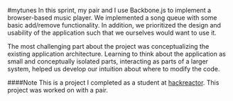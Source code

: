#mytunes
In this sprint, my pair and I use Backbone.js to implement a browser-based music player. We implemented a song queue with some basic add/remove functionality. In addition, we prioritized the design and usability of the application such that we ourselves would want to use it.

The most challenging part about the project was conceptualizing the existing application architecture. Learning to think about the application as small and conceptually isolated parts, interacting as parts of a larger system, helped us develop our intuition about where to modify the code.

####Note
This is a project I completed as a student at [hackreactor](http://hackreactor.com). This project was worked on with a pair.

